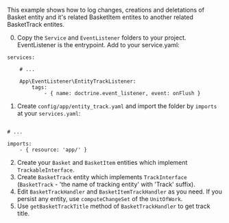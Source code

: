 This example shows how to log changes, creations and deletations of Basket entity and it's related BasketItem entites to another related BasketTrack entites.

0. Copy the `Service` and `EventListener` folders to your project. EventListener is the entrypoint. Add to your service.yaml:
```
services:

    # ...
    
    App\EventListener\EntityTrackListener:
        tags:
            - { name: doctrine.event_listener, event: onFlush }
```
1. Create `config/app/entity_track.yaml` and import the folder by `imports` at your `services.yaml`:
```

# ...

imports:
    - { resource: 'app/' }
```
2. Create your `Basket` and `BasketItem` entities which implement `TrackableInterface`.
3. Create `BasketTrack` entity which implements `TrackInterface` (`BasketTrack` - 'the name of tracking entity' with 'Track' suffix). 
4. Edit `BasketTrackHandler` and `BasketItemTrackHandler` as you need. If you persist any entity, use `computeChangeSet` of the `UnitOfWork`.
5. Use `getBasketTrackTitle` method of `BasketTrackHandler` to get track title.
